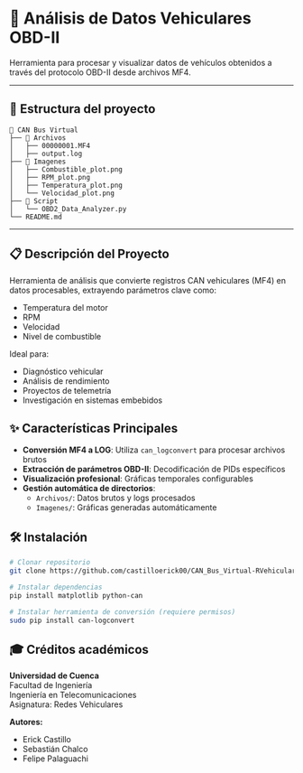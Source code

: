 # 🚗 Análisis de Datos Vehiculares OBD-II

Herramienta para procesar y visualizar datos de vehículos obtenidos a través del protocolo OBD-II desde archivos MF4.

---

## 📁 Estructura del proyecto

```
📁 CAN Bus Virtual
├── 📂 Archivos
│   ├── 00000001.MF4
│   ├── output.log
├── 📂 Imagenes
│   ├── Combustible_plot.png
│   ├── RPM_plot.png
│   ├── Temperatura_plot.png
│   └── Velocidad_plot.png
├── 📂 Script
│   └── OBD2_Data_Analyzer.py
└── README.md
```



---

## 📋 Descripción del Proyecto
Herramienta de análisis que convierte registros CAN vehiculares (MF4) en datos procesables, extrayendo parámetros clave como:
- Temperatura del motor
- RPM
- Velocidad
- Nivel de combustible

Ideal para:
- Diagnóstico vehicular
- Análisis de rendimiento
- Proyectos de telemetría
- Investigación en sistemas embebidos

## ✨ Características Principales
- **Conversión MF4 a LOG**: Utiliza `can_logconvert` para procesar archivos brutos
- **Extracción de parámetros OBD-II**: Decodificación de PIDs específicos
- **Visualización profesional**: Gráficas temporales configurables
- **Gestión automática de directorios**: 
  - `Archivos/`: Datos brutos y logs procesados
  - `Imagenes/`: Gráficas generadas automáticamente

## 🛠 Instalación
```bash
# Clonar repositorio
git clone https://github.com/castilloerick00/CAN_Bus_Virtual-RVehiculares

# Instalar dependencias
pip install matplotlib python-can

# Instalar herramienta de conversión (requiere permisos)
sudo pip install can-logconvert
```


## 🎓 Créditos académicos

**Universidad de Cuenca**  
Facultad de Ingeniería  
Ingeniería en Telecomunicaciones  
Asignatura: Redes Vehiculares  

**Autores:**  
- Erick Castillo  
- Sebastián Chalco  
- Felipe Palaguachi
